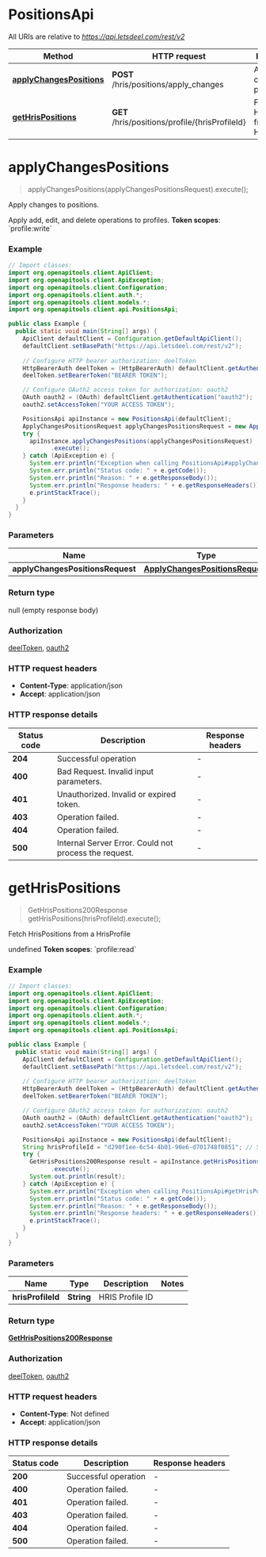 # PositionsApi

All URIs are relative to *https://api.letsdeel.com/rest/v2*

| Method | HTTP request | Description |
|------------- | ------------- | -------------|
| [**applyChangesPositions**](PositionsApi.md#applyChangesPositions) | **POST** /hris/positions/apply_changes | Apply changes to positions. |
| [**getHrisPositions**](PositionsApi.md#getHrisPositions) | **GET** /hris/positions/profile/{hrisProfileId} | Fetch HrisPositions from a HrisProfile |


<a id="applyChangesPositions"></a>
# **applyChangesPositions**
> applyChangesPositions(applyChangesPositionsRequest).execute();

Apply changes to positions.

Apply add, edit, and delete operations to profiles.  **Token scopes**: &#x60;profile:write&#x60;

### Example
```java
// Import classes:
import org.openapitools.client.ApiClient;
import org.openapitools.client.ApiException;
import org.openapitools.client.Configuration;
import org.openapitools.client.auth.*;
import org.openapitools.client.models.*;
import org.openapitools.client.api.PositionsApi;

public class Example {
  public static void main(String[] args) {
    ApiClient defaultClient = Configuration.getDefaultApiClient();
    defaultClient.setBasePath("https://api.letsdeel.com/rest/v2");
    
    // Configure HTTP bearer authorization: deelToken
    HttpBearerAuth deelToken = (HttpBearerAuth) defaultClient.getAuthentication("deelToken");
    deelToken.setBearerToken("BEARER TOKEN");

    // Configure OAuth2 access token for authorization: oauth2
    OAuth oauth2 = (OAuth) defaultClient.getAuthentication("oauth2");
    oauth2.setAccessToken("YOUR ACCESS TOKEN");

    PositionsApi apiInstance = new PositionsApi(defaultClient);
    ApplyChangesPositionsRequest applyChangesPositionsRequest = new ApplyChangesPositionsRequest(); // ApplyChangesPositionsRequest | 
    try {
      apiInstance.applyChangesPositions(applyChangesPositionsRequest)
            .execute();
    } catch (ApiException e) {
      System.err.println("Exception when calling PositionsApi#applyChangesPositions");
      System.err.println("Status code: " + e.getCode());
      System.err.println("Reason: " + e.getResponseBody());
      System.err.println("Response headers: " + e.getResponseHeaders());
      e.printStackTrace();
    }
  }
}
```

### Parameters

| Name | Type | Description  | Notes |
|------------- | ------------- | ------------- | -------------|
| **applyChangesPositionsRequest** | [**ApplyChangesPositionsRequest**](ApplyChangesPositionsRequest.md)|  | |

### Return type

null (empty response body)

### Authorization

[deelToken](../README.md#deelToken), [oauth2](../README.md#oauth2)

### HTTP request headers

 - **Content-Type**: application/json
 - **Accept**: application/json

### HTTP response details
| Status code | Description | Response headers |
|-------------|-------------|------------------|
| **204** | Successful operation |  -  |
| **400** | Bad Request. Invalid input parameters. |  -  |
| **401** | Unauthorized. Invalid or expired token. |  -  |
| **403** | Operation failed. |  -  |
| **404** | Operation failed. |  -  |
| **500** | Internal Server Error. Could not process the request. |  -  |

<a id="getHrisPositions"></a>
# **getHrisPositions**
> GetHrisPositions200Response getHrisPositions(hrisProfileId).execute();

Fetch HrisPositions from a HrisProfile

undefined  **Token scopes**: &#x60;profile:read&#x60;

### Example
```java
// Import classes:
import org.openapitools.client.ApiClient;
import org.openapitools.client.ApiException;
import org.openapitools.client.Configuration;
import org.openapitools.client.auth.*;
import org.openapitools.client.models.*;
import org.openapitools.client.api.PositionsApi;

public class Example {
  public static void main(String[] args) {
    ApiClient defaultClient = Configuration.getDefaultApiClient();
    defaultClient.setBasePath("https://api.letsdeel.com/rest/v2");
    
    // Configure HTTP bearer authorization: deelToken
    HttpBearerAuth deelToken = (HttpBearerAuth) defaultClient.getAuthentication("deelToken");
    deelToken.setBearerToken("BEARER TOKEN");

    // Configure OAuth2 access token for authorization: oauth2
    OAuth oauth2 = (OAuth) defaultClient.getAuthentication("oauth2");
    oauth2.setAccessToken("YOUR ACCESS TOKEN");

    PositionsApi apiInstance = new PositionsApi(defaultClient);
    String hrisProfileId = "d290f1ee-6c54-4b01-90e6-d701748f0851"; // String | HRIS Profile ID
    try {
      GetHrisPositions200Response result = apiInstance.getHrisPositions(hrisProfileId)
            .execute();
      System.out.println(result);
    } catch (ApiException e) {
      System.err.println("Exception when calling PositionsApi#getHrisPositions");
      System.err.println("Status code: " + e.getCode());
      System.err.println("Reason: " + e.getResponseBody());
      System.err.println("Response headers: " + e.getResponseHeaders());
      e.printStackTrace();
    }
  }
}
```

### Parameters

| Name | Type | Description  | Notes |
|------------- | ------------- | ------------- | -------------|
| **hrisProfileId** | **String**| HRIS Profile ID | |

### Return type

[**GetHrisPositions200Response**](GetHrisPositions200Response.md)

### Authorization

[deelToken](../README.md#deelToken), [oauth2](../README.md#oauth2)

### HTTP request headers

 - **Content-Type**: Not defined
 - **Accept**: application/json

### HTTP response details
| Status code | Description | Response headers |
|-------------|-------------|------------------|
| **200** | Successful operation |  -  |
| **400** | Operation failed. |  -  |
| **401** | Operation failed. |  -  |
| **403** | Operation failed. |  -  |
| **404** | Operation failed. |  -  |
| **500** | Operation failed. |  -  |

